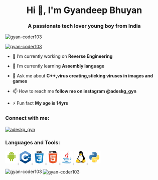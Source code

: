 <h1 align="center">Hi 👋, I'm Gyandeep Bhuyan</h1>
<h3 align="center">A passionate tech lover young boy from India</h3>

<p align="left"> <img src="https://komarev.com/ghpvc/?username=gyan-coder103&label=Profile%20views&color=0e75b6&style=flat" alt="gyan-coder103" /> </p>

<p align="left"> <a href="https://github.com/ryo-ma/github-profile-trophy"><img src="https://github-profile-trophy.vercel.app/?username=gyan-coder103" alt="gyan-coder103" /></a> </p>

- 🔭 I’m currently working on **Reverse Engineering**

- 🌱 I’m currently learning **Assembly language**

- 💬 Ask me about **C++,virus creating,sticking viruses in images and games**

- 📫 How to reach me **follow me on instagram @adeskg_gyn**

- ⚡ Fun fact **My age is 14yrs**

<h3 align="left">Connect with me:</h3>
<p align="left">
<a href="https://instagram.com/adeskg_gyn" target="blank"><img align="center" src="https://raw.githubusercontent.com/rahuldkjain/github-profile-readme-generator/master/src/images/icons/Social/instagram.svg" alt="adeskg_gyn" height="30" width="40" /></a>
</p>

<h3 align="left">Languages and Tools:</h3>
<p align="left"> <a href="https://developer.android.com" target="_blank" rel="noreferrer"> <img src="https://raw.githubusercontent.com/devicons/devicon/master/icons/android/android-original-wordmark.svg" alt="android" width="40" height="40"/> </a> <a href="https://www.w3schools.com/cpp/" target="_blank" rel="noreferrer"> <img src="https://raw.githubusercontent.com/devicons/devicon/master/icons/cplusplus/cplusplus-original.svg" alt="cplusplus" width="40" height="40"/> </a> <a href="https://www.w3schools.com/css/" target="_blank" rel="noreferrer"> <img src="https://raw.githubusercontent.com/devicons/devicon/master/icons/css3/css3-original-wordmark.svg" alt="css3" width="40" height="40"/> </a> <a href="https://www.w3.org/html/" target="_blank" rel="noreferrer"> <img src="https://raw.githubusercontent.com/devicons/devicon/master/icons/html5/html5-original-wordmark.svg" alt="html5" width="40" height="40"/> </a> <a href="https://www.java.com" target="_blank" rel="noreferrer"> <img src="https://raw.githubusercontent.com/devicons/devicon/master/icons/java/java-original.svg" alt="java" width="40" height="40"/> </a> <a href="https://www.linux.org/" target="_blank" rel="noreferrer"> <img src="https://raw.githubusercontent.com/devicons/devicon/master/icons/linux/linux-original.svg" alt="linux" width="40" height="40"/> </a> <a href="https://www.python.org" target="_blank" rel="noreferrer"> <img src="https://raw.githubusercontent.com/devicons/devicon/master/icons/python/python-original.svg" alt="python" width="40" height="40"/> </a> </p>

<p><img align="left" src="https://github-readme-stats.vercel.app/api/top-langs?username=gyan-coder103&show_icons=true&locale=en&layout=compact" alt="gyan-coder103" /></p>

<p>&nbsp;<img align="center" src="https://github-readme-stats.vercel.app/api?username=gyan-coder103&show_icons=true&locale=en" alt="gyan-coder103" /></p>

